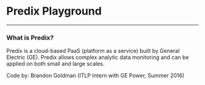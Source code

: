 # Predix Playground
---

### What is Predix?
Predix is a cloud-based PaaS (platform as a service) built by General Electric (GE). Predix allows complex analytic data monitoring and can be applied on both small and large scales. 

Code by: Brandon Goldman (ITLP Intern with GE Power, Summer 2016)
